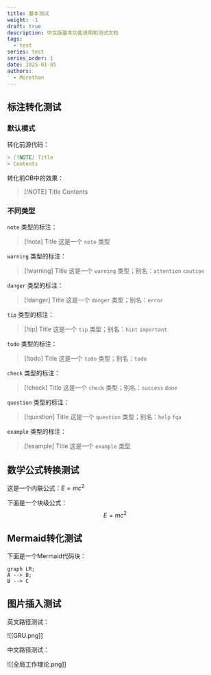 ```yaml
---
title: 基本测试
weight: -1
draft: true
description: 中文版基本功能说明和测试文档
tags: 
  - test
series: test
series_order: 1
date: 2025-01-05
authors:
  - Morethan
---
```

## 标注转化测试
### 默认模式

转化前源代码：

```md
> [!NOTE] Title
> Contents
```

转化前OB中的效果：

> [!NOTE] Title
> Contents

### 不同类型

`note` 类型的标注：

> [!note] Title
> 这是一个 `note` 类型

`warning` 类型的标注：

> [!warning] Title
> 这是一个 `warning` 类型；别名：`attention` `caution`

`danger` 类型的标注：

> [!danger] Title
> 这是一个 `danger` 类型；别名：`error`

`tip` 类型的标注：

> [!tip] Title
> 这是一个 `tip` 类型；别名：`hint` `important`

`todo` 类型的标注：

> [!todo] Title
> 这是一个 `todo` 类型；别名：`todo`

`check` 类型的标注：

> [!check] Title
> 这是一个 `check` 类型；别名：`success` `done`

`question` 类型的标注：

> [!question] Title
> 这是一个 `question` 类型；别名：`help` `fqa`

`example` 类型的标注：

> [!example] Title
> 这是一个 `example` 类型

## 数学公式转换测试

这是一个内联公式：$E=mc^2$

下面是一个块级公式：
$$
E=mc^2
$$

## Mermaid转化测试

下面是一个Mermaid代码块：
```mermaid
graph LR;
A --> B;
B --> C
```

## 图片插入测试

英文路径测试：

![[GRU.png]]

中文路径测试：

![[全局工作理论.png]]

